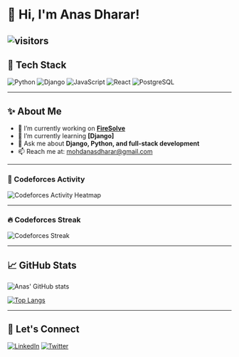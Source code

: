 # 👋 Hi, I'm Anas Dharar!

![visitors](https://komarev.com/ghpvc/?username=anasdharar&color=blue&style=flat-square)
---

## 🚀 Tech Stack

![Python](https://img.shields.io/badge/-Python-333333?style=flat&logo=python)
![Django](https://img.shields.io/badge/-Django-092E20?style=flat&logo=django&logoColor=white)
![JavaScript](https://img.shields.io/badge/-JavaScript-F7DF1E?style=flat&logo=javascript&logoColor=black)
![React](https://img.shields.io/badge/-React-61DAFB?style=flat&logo=react&logoColor=black)
![PostgreSQL](https://img.shields.io/badge/-PostgreSQL-336791?style=flat&logo=postgresql&logoColor=white)

---

## ✨ About Me

- 🔭 I’m currently working on **[FireSolve](https://github.com/AnasDharar/FireSolve)**
- 🌱 I’m currently learning **[Django]**
- 💬 Ask me about **Django, Python, and full-stack development**
- 📫 Reach me at: [mohdanasdharar@gmail.com](mailto:mohdanasdharar@gmail.com)
---
### 🧠 Codeforces Activity
![Codeforces Activity Heatmap](https://cf-heatmap.vercel.app/api/salaarsenpai)

---
### 🔥 Codeforces Streak

![Codeforces Streak](https://streaker.vercel.app/api?handle=yourhandle)

---
## 📈 GitHub Stats

![Anas' GitHub stats](https://github-readme-stats.vercel.app/api?username=anasdharar&show_icons=true&theme=radical)

[![Top Langs](https://github-readme-stats.vercel.app/api/top-langs/?username=anasdharar&layout=compact&theme=radical)](https://github.com/anasdharar)

---

## 🔗 Let's Connect

[![LinkedIn](https://img.shields.io/badge/LinkedIn-Connect-blue?style=flat&logo=linkedin)](https://linkedin.com/in/anasdharar)
[![Twitter](https://img.shields.io/badge/Twitter-Follow-blue?style=flat&logo=twitter)](https://twitter.com/anasdharar)
